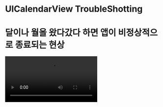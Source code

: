 # UICalendarView TroubleShotting

# 달이나 월을 왔다갔다 하면 앱이 비정상적으로 종료되는 현상



<video src = "https://github.com/MaraMincho/MakingFrogWithoutDissecting/assets/103064352/0d3ea14d-f275-4b1d-b6c8-d8efda347829">